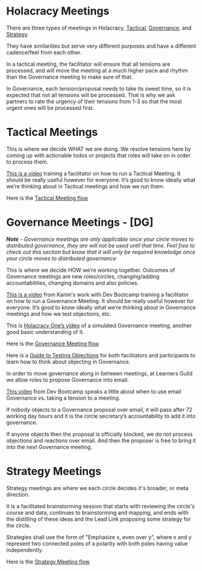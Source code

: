 # Holacracy Meetings

There are three types of meetings in Holacracy, [Tactical](Holacracy-Meetings.md#tactical-meetings), [Governance](Holacracy-Meetings.md#governance-meetings), and [Strategy](Holacracy-Meetings.md#strategy-meetings).

They have similarities but serve very different purposes and have a different cadence/feel from each other.

In a tactical meeting, the facilitator will ensure that all tensions are processed, and will move the meeting at a much higher pace and rhythm than the Governance meeting to make sure of that.

In Governance, each tension/proposal needs to take its sweet time, so it is expected that not all tensions will be processed.  That is why we ask partners to rate the urgency of their tensions from 1-3 so that the most urgent ones will be processed first.

# Tactical Meetings
This is where we decide WHAT we are doing. We resolve tensions here by coming up with actionable todos or projects that roles will take on in order to process them.

[This is a video](https://vimeo.com/94227060) training a facilitator on how to run a Tactical Meeting. It should be really useful however for everyone. It’s good to know ideally what we’re thinking about in Tactical meetings and how we run them.

Here is the [Tactical Meeting flow](https://drive.google.com/open?id=0B603F2WUOtLJOHZJeXNScW5tNVk)

# Governance Meetings - [DG]

***Note*** - *Governance meetings are only applicable once your circle moves to distributed governance, they are will not be used until that time.  Feel free to check out this section but know that it will only be required knowledge once your circle moves to distributed governance*

This is where we decide HOW we’re working together. Outcomes of Governance meetings are new roles/circles, changing/adding accountabilities, changing domains and also policies.

[This is a video](https://vimeo.com/94227010) from Karim's work with Dev Bootcamp training a facilitator on how to run a Governance Meeting. It should be really useful however for everyone. It’s good to know ideally what we’re thinking about in Governance meetings and how we test objections, etc.

This is [Holacracy One’s video](http://holacracy.org/resources/video-governance-simulation) of a simulated Governance meeting, another good basic understanding of it.

Here is the [Governance Meeting flow](https://drive.google.com/open?id=0B603F2WUOtLJMjN6dTRpZmVTNEE)

Here is a [Guide to Testing Objections](https://drive.google.com/open?id=0B603F2WUOtLJSjR0RHdKY0VSUmM) for both facilitators and participants to learn how to think about objecting in Governance.

In order to move governance along in between meetings, at Learners Guild we allow roles to propose Governance into email.

[This video](https://vimeo.com/94226817) from Dev Bootcamp speaks a little about when to use email Governance vs. taking a tension to a meeting.

If nobody objects to a Governance proposal over email, it will pass after 72 working day hours and it is the circle secretary’s accountability to add it into governance.

If anyone objects then the proposal is officially blocked, we do not process objections and reactions over email. And then the proposer is free to bring it into the next Governance meeting.

# Strategy Meetings
Strategy meetings are where we each circle decides it's broader, or meta direction.

It is a facilitated brainstorming session that starts with reviewing the circle's course and data, continues to brainstorming and mapping, and ends with the distilling of these ideas and the Lead Link proposing some strategy for the circle.

Strategies shall use the form of "Emphasize x, even over y", where x and y represent two connected poles of a polarity with both poles having value independently.

Here is the [Strategy Meeting flow](https://drive.google.com/open?id=0B603F2WUOtLJTmtheDJBc25VZHM)

